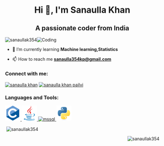 <h1 align="center">Hi 👋, I'm Sanaulla Khan</h1>
<h2 align="center">A passionate coder from India</h2>
<img align="right" alt="Coding" width="400" src="https://encrypted-tbn0.gstatic.com/images?q=tbn:ANd9GcTZyOL7w9vqQkqmQtMfkXyBGAMrrpfy6S94MA&usqp=CAU">

<p align="left"> <img src="https://komarev.com/ghpvc/?username=sanaullak354&label=Profile%20views&color=0e75b6&style=flat" alt="sanaullak354" /> </p>

- 🌱 I’m currently learning **Machine learning,Statistics**

- 📫 How to reach me **sanaulla354kp@gmail.com**

<h3 align="left">Connect with me:</h3>
<p align="left">
<a href="https://twitter.com/sanaulla khan" target="blank"><img align="center" src="https://raw.githubusercontent.com/rahuldkjain/github-profile-readme-generator/master/src/images/icons/Social/twitter.svg" alt="sanaulla khan" height="40" width="50" /></a>
<a href="https://linkedin.com/in/sanaulla khan pailvi" target="blank"><img align="center" src="https://raw.githubusercontent.com/rahuldkjain/github-profile-readme-generator/master/src/images/icons/Social/linked-in-alt.svg" alt="sanaulla khan pailvi" height="40" width="50" /></a>
</p>

<h3 align="left">Languages and Tools:</h3>
<p align="left"> <a href="https://www.cprogramming.com/" target="_blank" rel="noreferrer"> <img src="https://raw.githubusercontent.com/devicons/devicon/master/icons/c/c-original.svg" alt="c" width="50" height="50"/> </a> <a href="https://www.java.com" target="_blank" rel="noreferrer"> <img src="https://raw.githubusercontent.com/devicons/devicon/master/icons/java/java-original.svg" alt="java" width="50" height="50"/> </a> <a href="https://www.microsoft.com/en-us/sql-server" target="_blank" rel="noreferrer"> <img src="https://www.svgrepo.com/show/303229/microsoft-sql-server-logo.svg" alt="mssql" width="50" height="50"/> </a> <a href="https://www.python.org" target="_blank" rel="noreferrer"> <img src="https://raw.githubusercontent.com/devicons/devicon/master/icons/python/python-original.svg" alt="python" width="50" height="50"/> </a> </p>



<p>&nbsp;<img align="center" src="https://github-readme-stats.vercel.app/api?username=sanaullak354&show_icons=true&locale=en" alt="sanaullak354" /></p>

<p><img align="right" src="https://github-readme-streak-stats.herokuapp.com/?user=sanaullak354&" alt="sanaullak354" /></p>
